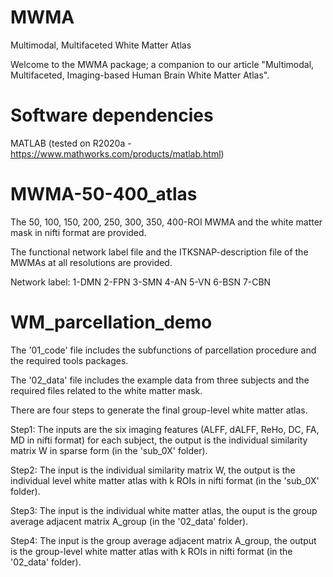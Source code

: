 # MWMA
Multimodal, Multifaceted White Matter Atlas

Welcome to the MWMA package; a companion to our article "Multimodal, Multifaceted, Imaging-based Human Brain White Matter Atlas".

# Software dependencies
MATLAB (tested on R2020a - https://www.mathworks.com/products/matlab.html)

# MWMA-50-400_atlas
The 50, 100, 150, 200, 250, 300, 350, 400-ROI MWMA and the white matter mask in nifti format are provided.

The functional network label file and the ITKSNAP-description file of the MWMAs at all resolutions are provided.

Network label: 1-DMN 2-FPN 3-SMN 4-AN 5-VN 6-BSN 7-CBN

# WM_parcellation_demo
The '01_code' file includes the subfunctions of parcellation procedure and the required tools packages.

The '02_data' file includes the example data from three subjects and the required files related to the white matter mask.

There are four steps to generate the final group-level white matter atlas.

Step1: The inputs are the six imaging features (ALFF, dALFF, ReHo, DC, FA, MD in nifti format) for each subject, the output is the individual similarity matrix W in sparse form (in the 'sub_0X' folder).

Step2: The input is the individual similarity matrix W, the output is the individual level white matter atlas with k ROIs in nifti format (in the 'sub_0X' folder).

Step3: The input is the individual white matter atlas, the ouput is the group average adjacent matrix A_group (in the '02_data' folder).

Step4: The input is the group average adjacent matrix A_group, the output is the group-level white matter atlas with k ROIs in nifti format (in the '02_data' folder).
